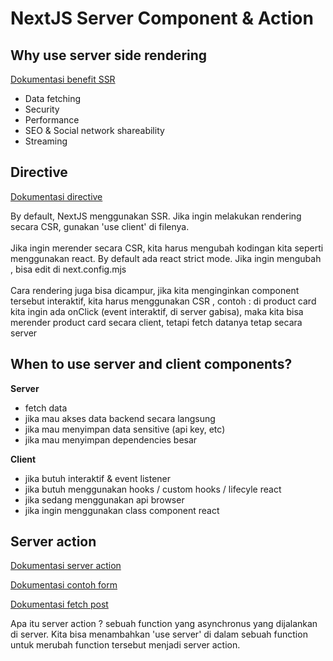 # NextJS Server Component & Action

## Why use server side rendering
[Dokumentasi benefit SSR](https://nextjs.org/docs/app/building-your-application/rendering/server-components#benefits-of-server-rendering)

- Data fetching
- Security 
- Performance 
- SEO & Social network shareability 
- Streaming

## Directive
[Dokumentasi directive](https://react.dev/reference/rsc/directives)

By default, NextJS menggunakan SSR. Jika ingin melakukan rendering secara CSR, gunakan 'use client' di filenya.
<br>
<br>
Jika ingin merender secara CSR, kita harus mengubah kodingan kita seperti menggunakan react. By default ada react strict mode. Jika ingin mengubah , bisa edit di next.config.mjs
<br>
<br>
Cara rendering juga bisa dicampur, jika kita menginginkan component tersebut interaktif, kita harus menggunakan CSR , contoh : di product card kita ingin ada onClick (event interaktif, di server gabisa), maka kita bisa merender product card secara client, tetapi fetch datanya tetap secara server

## When to use server and client components?
**Server**
- fetch data 
- jika mau akses data backend secara langsung
- jika mau menyimpan data sensitive (api key, etc)
- jika mau menyimpan dependencies besar

**Client**
- jika butuh interaktif & event listener
- jika butuh menggunakan hooks / custom hooks / lifecyle react 
- jika sedang menggunakan api browser
- jika ingin menggunakan class component react

## Server action
[Dokumentasi server action](https://nextjs.org/docs/app/building-your-application/data-fetching/server-actions-and-mutations)

[Dokumentasi contoh form](https://nextjs.org/docs/app/building-your-application/data-fetching/server-actions-and-mutations#forms)

[Dokumentasi fetch post](https://developer.mozilla.org/en-US/docs/Web/API/Fetch_API/Using_Fetch)

Apa itu server action ? sebuah function yang asynchronus yang dijalankan di server. Kita bisa menambahkan 'use server' di dalam sebuah function untuk merubah function tersebut menjadi server action.






